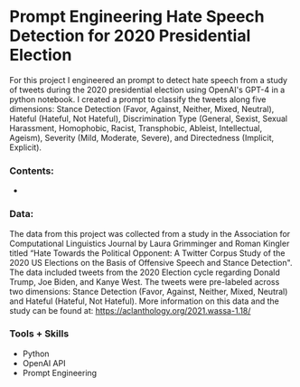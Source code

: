 # Prompt Engineering Hate Speech Detection for 2020 Presidential Election



For this project I engineered an prompt to detect hate speech from a study of tweets during the 2020 presidential election using OpenAI's GPT-4 in a python notebook. I created a prompt to classify the tweets along five dimensions: Stance Detection (Favor, Against, Neither, Mixed, Neutral), Hateful (Hateful, Not Hateful), Discrimination Type (General, Sexist, Sexual Harassment, Homophobic, Racist, Transphobic, Ableist, Intellectual, Ageism), Severity (Mild, Moderate, Severe), and Directedness (Implicit, Explicit).

### Contents: 

- 

### Data: 

The data from this project was collected from a study in the Association for Computational Linguistics Journal by Laura Grimminger and Roman Kingler titled “Hate Towards the Political Opponent: A Twitter Corpus Study of the 2020 US Elections on the Basis of Offensive Speech and Stance Detection". The data included tweets from the 2020 Election cycle regarding Donald Trump, Joe Biden, and Kanye West. The tweets were pre-labeled across two dimensions: Stance Detection (Favor, Against, Neither, Mixed, Neutral) and Hateful (Hateful, Not Hateful). More information on this data and the study can be found at: https://aclanthology.org/2021.wassa-1.18/

### Tools + Skills

- Python
- OpenAI API
- Prompt Engineering
